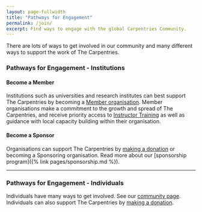```yaml
---
layout: page-fullwidth
title: "Pathways for Engagement"
permalink: /join/
excerpt: Find ways to engage with the global Carpentries Community.
---
```


There are lots of ways to get involved in our community and many different ways to support the work of The Carpentries. 

### Pathways for Engagement - Institutions

#### Become a Member

Institutions such as universities and research institutes can best support 
The Carpentries by becoming a <a href="{% link pages/membership.html %}">Member organisation</a>. Member organisations make a commitment to the growth and spread of The Carpentries, and receive priority access to [Instructor Training](https://docs.carpentries.org/topic_folders/instructor_training/index.html) as well as guidance with local capacity building within their organisation. 

#### Become a Sponsor

Organisations can support The Carpentries by [making a donation]({{site.fundraising_link}}) or becoming a Sponsoring organisation. Read more about our [sponsorship program]({% link pages/sponsorship.md %}).
  
<hr>

### Pathways for Engagement - Individuals
  
Individuals have many ways to get involved. See our [community page]({{site.url}}/community/). Individuals can also support The Carpentries by [making a donation]({{site.fundraising_link}}).
